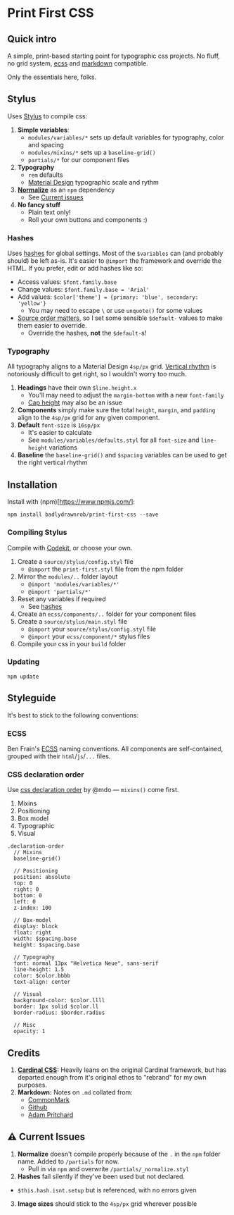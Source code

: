 # Print First CSS



## Quick intro

A simple, print-based starting point for typographic css projects. No fluff, no grid system, [ecss](https://github.com/badlydrawnrob/ecss) and [markdown](http://commonmark.org) compatible.

Only the essentials here, folks.





## Stylus

Uses [Stylus](http://stylus-lang.com) to compile css:

1. **Simple variables**:
    - `modules/variables/*` sets up default variables for typography, color and spacing
    - `modules/mixins/*` sets up a `baseline-grid()`
    - `partials/*` for our component files
2. **Typography**
    - `rem` defaults
    - [Material Design](https://material.io/design/typography/) typographic scale and rythm
3. **[Normalize](https://necolas.github.io/normalize.css/)** as an `npm` dependency
    - See [Current issues](#current-issues)
4. **No fancy stuff**
    - Plain text only!
    - Roll your own buttons and components :)

### Hashes

Uses [hashes](http://stylus-lang.com/docs/hashes.html) for global settings. Most of the `$variables` can (and probably should) be left as-is. It's easier to `@import` the framework and override the HTML. If you prefer, edit or add hashes like so:

- Access values: `$font.family.base`
- Change values: `$font.family.base = 'Arial'`
- Add values: `$color['theme'] = {primary: 'blue', secondary: 'yellow'}`
    + You may need to escape `\` or use `unquote()` for some values
- [Source order matters](https://github.com/stylus/stylus/issues/2136), so I set some sensible `$default-` values to make them easier to override.
    + Override the hashes, **not** the `$default-`s!

### Typography

All typography aligns to a Material Design `4sp/px` grid. [Vertical rhythm](http://webtypography.net/2.2.2) is notoriously difficult to get right, so I wouldn't worry too much.

1. **Headings** have their own `$line.height.x`
    + You'll may need to adjust the `margin-bottom` with a new `font-family`
    + [Cap height](https://bit.ly/2tseu0u) may also be an issue
2. **Components** simply make sure the total `height`, `margin`, and `padding` align to the `4sp/px` grid for any given component.
3. **Default** `font-size` is `16sp/px`
    + It's easier to calculate
    + See `modules/variables/defaults.styl` for all `font-size` and `line-height` variations
4. **Baseline** the `baseline-grid()` and `$spacing` variables can be used to get the right vertical rhythm





## Installation

Install with (npm)[https://www.npmjs.com/]:

```git
npm install badlydrawnrob/print-first-css --save
```

### Compiling Stylus

Compile with [Codekit](https://codekitapp.com), or choose your own.

1. Create a `source/stylus/config.styl` file
    + `@import` the `print-first.styl` file from the npm folder
2. Mirror the `modules/..` folder layout
    + `@import 'modules/variables/*'`
    + `@import 'partials/*'`
3. Reset any variables if required
    + See [hashes](#hashes)
4. Create an `ecss/components/..` folder for your component files
5. Create a `source/stylus/main.styl` file
    + `@import` your `source/stylus/config.styl` file
    + `@import` your `ecss/component/*` stylus files
6. Compile your css in your `build` folder

### Updating

```git
npm update
```






## Styleguide
It's best to stick to the following conventions:



### ECSS

Ben Frain's [ECSS](https://github.com/badlydrawnrob/ecss) naming conventions. All components are self-contained, grouped with their `html`/`js`/`...` files.


### CSS declaration order

Use [css declaration order](http://codeguide.co/#css-declaration-order) by @mdo — `mixins()` come first.

1. Mixins
2. Positioning
3. Box model
4. Typographic
5. Visual

```stylus
.declaration-order
  // Mixins
  baseline-grid()

  // Positioning
  position: absolute
  top: 0
  right: 0
  bottom: 0
  left: 0
  z-index: 100

  // Box-model
  display: block
  float: right
  width: $spacing.base
  height: $spacing.base

  // Typography
  font: normal 13px "Helvetica Neue", sans-serif
  line-height: 1.5
  color: $color.bbbb
  text-align: center

  // Visual
  background-color: $color.llll
  border: 1px solid $color.ll
  border-radius: $border.radius

  // Misc
  opacity: 1
```






## Credits

1. **[Cardinal CSS](http://cardinalcss.com/):** Heavily leans on the original Cardinal framework, but has departed enough from it's original ethos to "rebrand" for my own purposes.
2. **Markdown:** Notes on `.md` collated from:
    - [CommonMark](http://commonmark.org/help/)
    - [Github](https://guides.github.com/features/mastering-markdown/#examples)
    - [Adam Pritchard](https://github.com/adam-p/markdown-here/wiki/Markdown-Cheatsheet)





## ⚠ Current Issues

1. **Normalize** doesn't compile properly because of the `.` in the `npm` folder name. Added to `/partials` for now.
    + Pull in via `npm` and overwrite `/partials/_normalize.styl`
2. **Hashes** fail silently if they've been used but not declared.
  - `$this.hash.isnt.setup` but is referenced, with no errors given
3. **Image sizes** should stick to the `4sp/px` grid wherever possible
